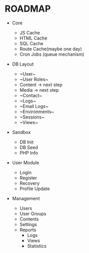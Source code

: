 # ROADMAP

- Core
	- JS Cache
	- HTML Cache
	- SQL Cache
	- Route Cache(maybe one day)
	- Cron Jobs (queue mechanism)

- DB Layout
	+ ~User~
	+ ~User Roles~
	- Content -> next step
	- Media -> next step
	+ ~Contact~
	+ ~Logs~
	+ ~Email Logs~
	+ ~Environments~
	+ ~Sessions~
	+ ~Views~

- Sandbox
	+ DB Init
	+ DB Seed
	+ PHP Info

- User Module
	- Login
	- Register
	- Recovery
	- Profile Update

- Management 

	- Users
	- User Groups
	- Contents
	- Settings
	- Reports
		- Logs
		- Views
		- Statistics